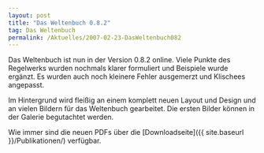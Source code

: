 ```yaml
---
layout: post
title: "Das Weltenbuch 0.8.2"
tag: Das Weltenbuch
permalink: /Aktuelles/2007-02-23-DasWeltenbuch082
---
```


Das Weltenbuch ist nun in der Version 0.8.2 online. Viele Punkte des Regelwerks wurden nochmals klarer formuliert und Beispiele wurde ergänzt. Es wurden auch noch kleinere Fehler ausgemerzt und Klischees angepasst.

Im Hintergrund wird fleißig an einem komplett neuen Layout und Design und an vielen Bildern für das Weltenbuch gearbeitet. Die ersten Bilder können in der Galerie begutachtet werden.

Wie immer sind die neuen PDFs über die [Downloadseite]({{ site.baseurl }}/Publikationen/) verfügbar.
